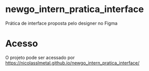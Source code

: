 # newgo_intern_pratica_interface

Prática de interface proposta pelo designer no Figma

# Acesso

O projeto pode ser acessado por https://nicolasslmetal.github.io/newgo_intern_pratica_interface/